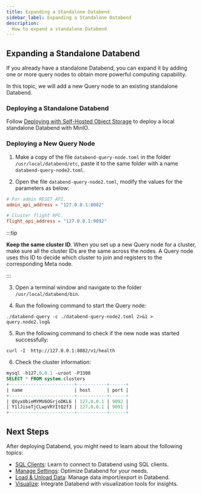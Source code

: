```yaml
---
title: Expanding a Standalone Databend
sidebar_label: Expanding a Standalone Databend
description:
  How to expand a standalone Databend
---
```


## Expanding a Standalone Databend

If you already have a standalone Databend, you can expand it by adding one or more query nodes to obtain more powerful computing capability.

In this topic, we will add a new Query node to an existing standalone Databend.

### Deploying a Standalone Databend
Follow [Deploying with Self-Hosted Object Storage](./02-deploying-databend.md) to deploy a local standalone Databend with MinIO.

### Deploying a New Query Node
1. Make a copy of the file `databend-query-node.toml` in the folder `/usr/local/databend/etc`, paste it to the same folder with a name `databend-query-node2.toml`.

2. Open the file `databend-query-node2.toml`, modify the values for the parameters as below:

```toml
# For admin RESET API.
admin_api_address = "127.0.0.1:8082"

# Cluster flight RPC.
flight_api_address = "127.0.0.1:9092"
```

:::tip

**Keep the same cluster ID**. When you set up a new Query node for a cluster, make sure all the cluster IDs are the same across the nodes. A Query node uses this ID to decide which cluster to join and registers to the corresponding Meta node.

:::

3. Open a terminal window and navigate to the folder `/usr/local/databend/bin`.

4. Run the following command to start the Query node:

```shell
./databend-query -c ./databend-query-node2.toml 2>&1 > query.node2.log&
```

5. Run the following command to check if the new node was started successfully:

```shell
curl -I  http://127.0.0.1:8082/v1/health
```

6. Check the cluster information:
```sql
mysql -h127.0.0.1 -uroot -P3308
SELECT * FROM system.clusters
+------------------------+-----------+------+
| name                   | host      | port |
+------------------------+-----------+------+
| QXyxUbieMYMV6OGrjoDKL6 | 127.0.0.1 | 9092 |
| Y1lJiseTjCLwpVRYItQ2f3 | 127.0.0.1 | 9091 |
+------------------------+-----------+------+
```

## Next Steps

After deploying Databend, you might need to learn about the following topics:

- [SQL Clients](/doc/sql-clients): Learn to connect to Databend using SQL clients.
- [Manage Settings](/sql/sql-reference/manage-settings): Optimize Databend for your needs.
- [Load & Unload Data](/doc/load-data): Manage data import/export in Databend.
- [Visualize](/doc/visualize): Integrate Databend with visualization tools for insights.